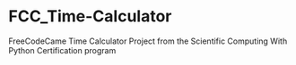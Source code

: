 # FCC_Time-Calculator
FreeCodeCame Time Calculator Project from the Scientific Computing With Python Certification program

